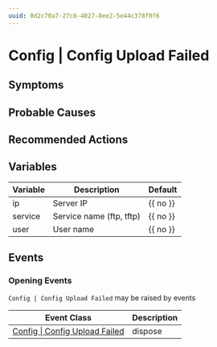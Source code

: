 ```yaml
---
uuid: 0d2c70a7-27c6-4027-8ee2-5e44c378f0f6
---
```

# Config | Config Upload Failed

## Symptoms

## Probable Causes

## Recommended Actions

## Variables

| Variable | Description              | Default  |
| -------- | ------------------------ | -------- |
| ip       | Server IP                | {{ no }} |
| service  | Service name (ftp, tftp) | {{ no }} |
| user     | User name                | {{ no }} |

## Events

### Opening Events
`Config | Config Upload Failed` may be raised by events

| Event Class                                                                                    | Description |
| ---------------------------------------------------------------------------------------------- | ----------- |
| [Config \| Config Upload Failed](ref://event-classes-reference/config/config-upload-failed.md) | dispose     |
